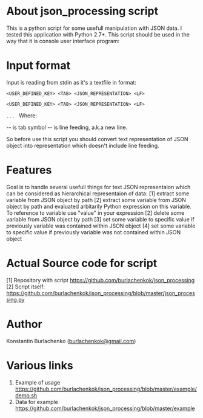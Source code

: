# About json_processing script

This is a python script for some usefull manipulation with JSON data. I tested this application with Python 2.7*. 
This script should be used in the way that it is console user interface program:

# Input format

Input is reading from stdin as it's a textfile in format:

`<USER_DEFINED_KEY> <TAB> <JSON_REPRESENTATION> <LF>`

`<USER_DEFINED_KEY> <TAB> <JSON_REPRESENTATION> <LF>`

`...`
  
Where:

<TAB> -- is tab symbol
<LF> -- is line feeding, a.k.a new line.

So before use this script you should convert text representation of JSON object into representation which doesn't include line feeding.

# Features
Goal is to handle several usefull things for text JSON representaion which can be considered as hierarchical representaion of data:
[1] extract some variable from JSON object by path
[2] extract some variable from JSON object by path and evaluated arbitarily Python expression on this variable. To reference to variable use "value" in your expression
[2] delete some variable from JSON object by path
[3] set some variable to specific value if previously variable was contained within JSON object
[4] set some variable to specific value if previously variable was not contained within JSON object

# Actual Source code for script
[1] Repository with script https://github.com/burlachenkok/json_processing
[2] Script itself: https://github.com/burlachenkok/json_processing/blob/master/json_processing.py

# Author
Konstantin Burlachenko (burlachenkok@gmail.com)

# Various links
1. Example of usage https://github.com/burlachenkok/json_processing/blob/master/example/demo.sh
2. Data for example https://github.com/burlachenkok/json_processing/blob/master/example 

